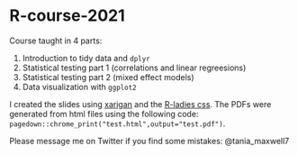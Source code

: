 # R-course-2021
Course taught in 4 parts: 
1. Introduction to tidy data and `dplyr`
2. Statistical testing part 1 (correlations and linear regreesions)
3. Statistical testing part 2 (mixed effect models)
4. Data visualization with `ggplot2`

I created the slides using [xarigan](https://github.com/yihui/xaringan) and the [R-ladies css](https://github.com/rladies/resources/blob/master/xaringan-slides/how_to_use.md). The PDFs were generated from html files using the following code: `pagedown::chrome_print("test.html",output="test.pdf")`. 

Please message me on Twitter if you find some mistakes: @tania_maxwell7
